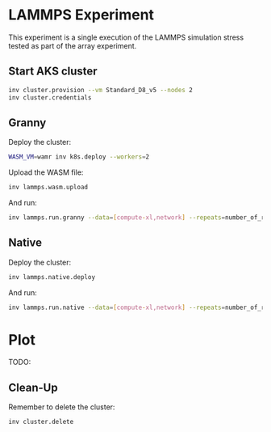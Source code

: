 # LAMMPS Experiment

This experiment is a single execution of the LAMMPS simulation stress tested
as part of the array experiment.

## Start AKS cluster

```bash
inv cluster.provision --vm Standard_D8_v5 --nodes 2
inv cluster.credentials
```

## Granny

Deploy the cluster:

```bash
WASM_VM=wamr inv k8s.deploy --workers=2
```

Upload the WASM file:

```bash
inv lammps.wasm.upload
```

And run:

```bash
inv lammps.run.granny --data=[compute-xl,network] --repeats=number_of_repeats
```

## Native

Deploy the cluster:

```bash
inv lammps.native.deploy
```

And run:

```bash
inv lammps.run.native --data=[compute-xl,network] --repeats=number_of_repeats
```

# Plot

TODO:

## Clean-Up

Remember to delete the cluster:

```bash
inv cluster.delete
```
